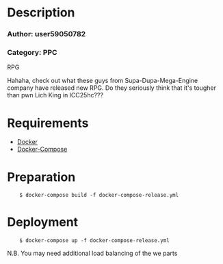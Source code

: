 # Description
### Author: user59050782
### Category: PPC

RPG

Hahaha, check out what these guys from Supa-Dupa-Mega-Engine company have released new RPG. Do they seriously think that it's tougher than pwn Lich King in ICC25hc???

# Requirements
- [Docker](https://docs.docker.com/engine/installation/)
- [Docker-Compose](https://docs.docker.com/compose/install/)

# Preparation

```
    $ docker-compose build -f docker-compose-release.yml
```

# Deployment
```
    $ docker-compose up -f docker-compose-release.yml
```

N.B. You may need additional load balancing of the we parts